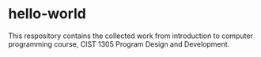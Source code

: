 # hello-world
This respository contains the collected work from introduction to computer programming course, CIST 1305 Program Design and Development.
